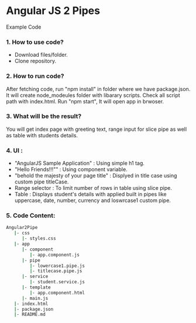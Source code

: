 # Angular JS 2 Pipes
Example Code

### 1. How to use code?
  - Download files/folder.
  - Clone repository.

### 2. How to run code?
  After fetching code, run "npm install" in folder where we have package.json.
  It will create node_modeules folder with libarary scripts.
  Check all script path with index.html.
  Run "npm start", It will open app in brwoser.

### 3. What will be the result?
  You will get index page with greeting text, range input for slice pipe as well as table with students details.

### 4. UI :
  - "AngularJS Sample Application" : Using simple h1 tag.
  - "Hello Friends!!!"" : Using component variable.
  - "behold the majesty of your page title" : Displyed in title case using custom pipe titleCase.
  - Range selector : To limit number of rows in table using slice pipe.
  - Table : Displays student's details with applied built in pipes like uppercase, date, number, currency and loswrcase1 custom pipe.

### 5. Code Content:
```sh
Angular2Pipe
   |- css
      |- styles.css 
   |- app
      |- component
         |- app.component.js
      |- pipe
         |- lowercase1.pipe.js
         |- titlecase.pipe.js      
      |- service
         |- student.service.js
      |- template
         |- app.component.html
      |- main.js
   |- index.html
   |- package.json
   |- README.md
   ```

